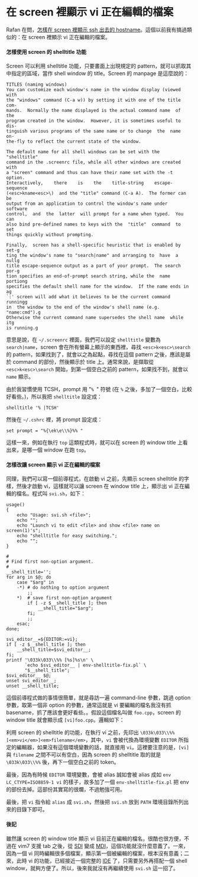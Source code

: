 # 在 screen 裡顯示 vi 正在編輯的檔案

Rafan 在問，[怎樣在 screen 裡顯示 ssh 出去的 hostname](http://blog.rafan.org/archives/145)。這個以前我有搞過類似的：在 screen 裡顯示 vi 正在編輯的檔案。

#### 怎樣使用 screen 的 shelltitle 功能

Screen 可以利用 shelltitle 功能，只要畫面上出現規定的 pattern，就可以抓取其中指定的區域，當作 shell window 的 title。Screen 的 manpage 是這麼說的：

```
TITLES (naming windows)
You can customize each window's name in the window display (viewed with
the "windows" command (C-a w)) by setting it with one of the title com-
mands.  Normally the name displayed is the actual command name  of  the
program created in the window.  However, it is sometimes useful to dis-
tinguish various programs of the same name or to change  the  name  on-
the-fly to reflect the current state of the window.

The default name for all shell windows can be set with the "shelltitle"
command in the .screenrc file, while all other windows are created with
a "screen" command and thus can have their name set with the -t option.
Interactively,    there    is    the    title-string    escape-sequence
(<esc>kname<esc>\)  and the "title" command (C-a A).  The former can be
output from an application to control the window's name under  software
control,  and  the  latter  will prompt for a name when typed.  You can
also bind pre-defined names to keys with the  "title"  command  to  set
things quickly without prompting.

Finally,  screen has a shell-specific heuristic that is enabled by set-g
ting the window's name to "search|name" and arranging to  have  a  nullg
title escape-sequence output as a part of your prompt.  The search por-g
tion specifies an end-of-prompt search string, while the  name  portiong
specifies the default shell name for the window.  If the name ends in ag
`:' screen will add what it believes to be the current command  runningg
in  the window to the end of the window's shell name (e.g. "name:cmd").g
Otherwise the current command name supersedes the shell name  while  itg
is running.g
```

意思是說，在 `~/.screenrc` 裡面，我們可以設定	`shelltitle` 變數為 `search|name`，screen 會在所有螢幕上顯示的東西裡，尋找 `<esc>k<esc>\search` 的 pattern，如果找到了，就會以之為起點，尋找在這個 pattern 之後，應該是屬於 command 的部份，然後顯示於 title 上。通常來說，是擷取從 `<esc>k<esc>\search` 開始，到第一個空白之前的 pattern，如果找不到，就會以 `name` 顯示。

由於我習慣使用 TCSH，prompt 用 "`% `" 符號 (在 `%` 之後，多加了一個空白，比較好看些。)，所以我把 `shelltitle` 設定成：

```
shelltitle '% |TCSH'
```

然後在 `~/.cshrc` 裡，將 prompt 設定成：

```
set prompt = "%{\ek\e\\%}%% "
```

這樣一來，例如在執行 `top` 這類程式時，就可以在 screen 的 window title 上看出來，是哪一個 window 在跑 `top`。

#### 怎樣改讓 screen 顯示 vi 正在編輯的檔案

同理，我們可以寫一個前導程式，在啟動 vi 之前，先顯示 screen shelltitle 的字樣，然後才啟動 vi，這樣就可以讓 screen 在 window title 上，顯示出 vi 正在編輯的檔名。程式叫 `svi.sh`，如下：

```shell
usage()
{
    echo "Usage: svi.sh <file>";
    echo "";
    echo "Launch vi to edit <file> and show <file> name on screen(1)'s";
    echo "shelltitle for easy switching.";
    echo "";
}

#
# Find first non-option argument.
#
__shell_title='';
for arg in $@; do
    case "$arg" in
    -*) # do nothing to option argument
        ;;
    *)  # save first non-option argument
        if [ -z $__shell_title ]; then
            __shell_title="$arg";
        fi;
        ;;
    esac;
done;

svi_editor__=${EDITOR:=vi};
if [ -z $__shell_title ]; then
    __shell_title=$svi_editor__;
fi;
printf '\033k\033\\%% [%s]%s\n' \
       `echo $svi_editor__ | env-shelltitle-fix.pl` \
       "$__shell_title";
$svi_editor__ $@;
unset svi_editor__;
unset __shell_title;
```

這個前導程式做的事情很簡單，就是尋訪一遍 command-line 參數，跳過 option 參數，取第一個非 option 的參數，通常這就是 vi 要編輯的檔名<span class="footnote">我沒有抓 basename，抓了應該會更好看些。</span>。假設這個檔名叫做 `foo.cpp`，screen 的 window title 就會顯示成 `[vi]foo.cpp`。邏輯如下：

利用 screen 的 shelltitle 的功能，在執行 vi 之前，先印出 `\033k\033\\%% [<em>vi</em>]<em>filename</em>`，其中，`vi` 會被代換為環境變數 `EDITOR` 所指定的編輯器，如果沒有這個環境變數的話，就直接用 `vi`。這裡要注意的是，`[vi]` 與 `filename` 之間不可以有空白，因為 screen 的 shelltitle 取的就是 `\033k\033\\%%` 後，再下一個空白之前的 token。

最後，因為有時候 `EDITOR` 環境變數，會被 alias 誠如會被 alias 成如 `env LC_CTYPE=ISO8859-1 vi` 的樣子，故多加了一個 `env-shelltitle-fix.pl` 把 env 的部份去掉。這部份其實寫的很爛，不過勉強可用。

最後，把 `vi` 指令給 `alias` 成 `svi.sh`，然後把 `svi.sh` 放到 `PATH` 環境目錄所列出來的目錄下即可。

#### 後記

雖然讓 screen 的 window title 顯示 vi 目前正在編輯的檔名，很酷也很方便，不過在 vim7 支援 tab 之後，從 [SDI](http://en.wikipedia.org/wiki/Single_document_interface) 變成 [MDI](http://en.wikipedia.org/wiki/Multiple_document_interface)，這個功能就沒什麼意義了。一來，因為一個 vi 同時編輯很多個檔案，顯示第一個被編輯的檔案，根本沒有意義；二來，此時 vi 的功能，已經接近一個完整的 [IDE](http://en.wikipedia.org/wiki/Integrated_development_environment) 了，只需要另外再搭配一個 shell window，就夠方便了。所以，後來我就沒有再繼續使用 `svi.sh` 這一招了。

